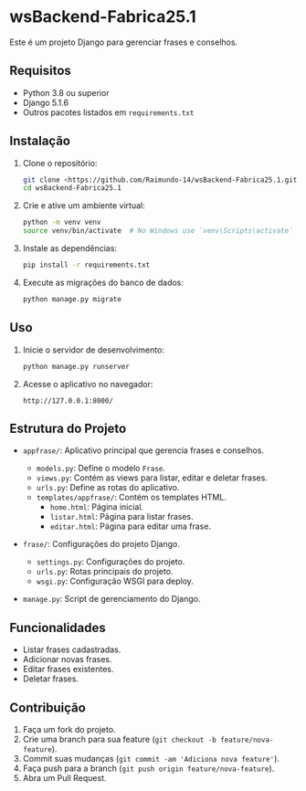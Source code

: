 # wsBackend-Fabrica25.1


Este é um projeto Django para gerenciar frases e conselhos.

## Requisitos

- Python 3.8 ou superior
- Django 5.1.6
- Outros pacotes listados em `requirements.txt`

## Instalação

1. Clone o repositório:

    ```sh
    git clone <https://github.com/Raimundo-14/wsBackend-Fabrica25.1.git>
    cd wsBackend-Fabrica25.1
    ```

2. Crie e ative um ambiente virtual:

    ```sh
    python -m venv venv
    source venv/bin/activate  # No Windows use `venv\Scripts\activate`
    ```

3. Instale as dependências:

    ```sh
    pip install -r requirements.txt
    ```

4. Execute as migrações do banco de dados:

    ```sh
    python manage.py migrate
    ```

## Uso

1. Inicie o servidor de desenvolvimento:

    ```sh
    python manage.py runserver
    ```

2. Acesse o aplicativo no navegador:

    ```
    http://127.0.0.1:8000/
    ```

## Estrutura do Projeto

- `appfrase/`: Aplicativo principal que gerencia frases e conselhos.
  - `models.py`: Define o modelo `Frase`.
  - `views.py`: Contém as views para listar, editar e deletar frases.
  - `urls.py`: Define as rotas do aplicativo.
  - `templates/appfrase/`: Contém os templates HTML.
    - `home.html`: Página inicial.
    - `listar.html`: Página para listar frases.
    - `editar.html`: Página para editar uma frase.

- `frase/`: Configurações do projeto Django.
  - `settings.py`: Configurações do projeto.
  - `urls.py`: Rotas principais do projeto.
  - `wsgi.py`: Configuração WSGI para deploy.

- `manage.py`: Script de gerenciamento do Django.

## Funcionalidades

- Listar frases cadastradas.
- Adicionar novas frases.
- Editar frases existentes.
- Deletar frases.

## Contribuição

1. Faça um fork do projeto.
2. Crie uma branch para sua feature (`git checkout -b feature/nova-feature`).
3. Commit suas mudanças (`git commit -am 'Adiciona nova feature'`).
4. Faça push para a branch (`git push origin feature/nova-feature`).
5. Abra um Pull Request.